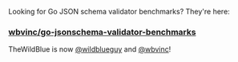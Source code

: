 Looking for Go JSON schema validator benchmarks? They're here:

### [wbvinc/go-jsonschema-validator-benchmarks](https://github.com/wbvinc/go-jsonschema-validator-benchmarks)

TheWildBlue is now [@wildblueguy](https://github.com/wildblueguy) and [@wbvinc](https://github.com/wbvinc)!
